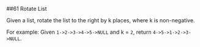 ##61 Rotate List 

Given a list, rotate the list to the right by k places, where k is non-negative.

For example:
Given `1->2->3->4->5->NULL` and k = `2`,
return `4->5->1->2->3->NULL`.